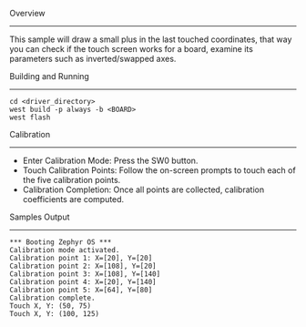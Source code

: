 Overview
********
This sample will draw a small plus in the last touched coordinates, that way you can check
if the touch screen works for a board, examine its parameters such as inverted/swapped axes.

Building and Running
********************
```shell
cd <driver_directory>
west build -p always -b <BOARD>
west flash
```
Calibration
***********
- Enter Calibration Mode: Press the SW0 button.
- Touch Calibration Points: Follow the on-screen prompts to touch each of the five calibration points.
- Calibration Completion: Once all points are collected, calibration coefficients are computed.

Samples Output
**************

```shell
*** Booting Zephyr OS ***
Calibration mode activated.
Calibration point 1: X=[20], Y=[20]
Calibration point 2: X=[108], Y=[20]
Calibration point 3: X=[108], Y=[140]
Calibration point 4: X=[20], Y=[140]
Calibration point 5: X=[64], Y=[80]
Calibration complete.
Touch X, Y: (50, 75)
Touch X, Y: (100, 125)
```
